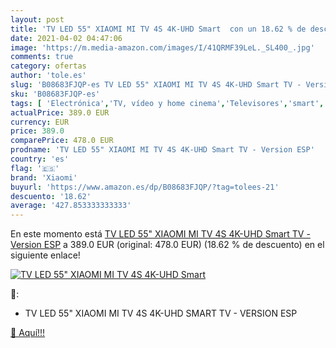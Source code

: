 ```yaml
---
layout: post
title: 'TV LED 55" XIAOMI MI TV 4S 4K-UHD Smart  con un 18.62 % de descuento'
date: 2021-04-02 04:47:06
image: 'https://m.media-amazon.com/images/I/41QRMF39LeL._SL400_.jpg'
comments: true
category: ofertas
author: 'tole.es'
slug: 'B08683FJQP-es TV LED 55" XIAOMI MI TV 4S 4K-UHD Smart TV - Version ESP'
sku: 'B08683FJQP-es'
tags: [ 'Electrónica','TV, vídeo y home cinema','Televisores','smart','tv','xiaomi', ]
actualPrice: 389.0 EUR
currency: EUR
price: 389.0
comparePrice: 478.0 EUR
prodname: 'TV LED 55" XIAOMI MI TV 4S 4K-UHD Smart TV - Version ESP'
country: 'es'
flag: '🇪🇸'
brand: 'Xiaomi'
buyurl: 'https://www.amazon.es/dp/B08683FJQP/?tag=tolees-21'
descuento: '18.62'
average: '427.853333333333'
---
```


En este momento está [TV LED 55" XIAOMI MI TV 4S 4K-UHD Smart TV - Version ESP](https://www.amazon.es/dp/B08683FJQP/?tag=tolees-21) a 389.0 EUR (original: 478.0 EUR) (18.62 %  de descuento) en el siguiente enlace!

[![TV LED 55" XIAOMI MI TV 4S 4K-UHD Smart ](https://m.media-amazon.com/images/I/41QRMF39LeL._SL400_.jpg)](https://www.amazon.es/dp/B08683FJQP/?tag=tolees-21)

🔎:

- TV LED 55" XIAOMI MI TV 4S 4K-UHD SMART TV - VERSION ESP

[🛒 Aquí!!!](https://www.amazon.es/dp/B08683FJQP/?tag=tolees-21)
